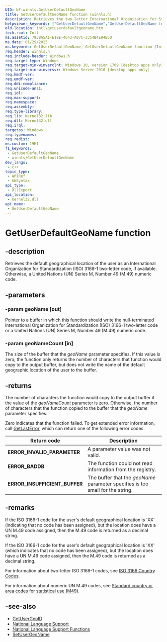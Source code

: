 ```yaml
---
UID: NF:winnls.GetUserDefaultGeoName
title: GetUserDefaultGeoName function (winnls.h)
description: Retrieves the two-letter International Organization for Standardization (ISO) 3166-1 code or numeric United Nations (UN) Series M, Number 49 (M.49) code for the default geographical location of the user.
helpviewer_keywords: ["GetUserDefaultGeoName","GetUserDefaultGeoName function [Internationalization for Windows Applications]","intl.getuserdefaultgeoname","winnls/GetUserDefaultGeoName"]
old-location: intl\getuserdefaultgeoname.htm
tech.root: Intl
ms.assetid: 7938A5A1-E18E-4643-A07C-3354B4E94B5D
ms.date: 01/29/2025
ms.keywords: GetUserDefaultGeoName, GetUserDefaultGeoName function [Internationalization for Windows Applications], intl.getuserdefaultgeoname, winnls/GetUserDefaultGeoName
req.header: winnls.h
req.include-header: Windows.h
req.target-type: Windows
req.target-min-winverclnt: Windows 10, version 1709 [desktop apps only]
req.target-min-winversvr: Windows Server 2016 [desktop apps only]
req.kmdf-ver: 
req.umdf-ver: 
req.ddi-compliance: 
req.unicode-ansi: 
req.idl: 
req.max-support: 
req.namespace: 
req.assembly: 
req.type-library: 
req.lib: Kernel32.lib
req.dll: Kernel32.dll
req.irql: 
targetos: Windows
req.typenames: 
req.redist: 
ms.custom: 19H1
f1_keywords:
 - GetUserDefaultGeoName
 - winnls/GetUserDefaultGeoName
dev_langs:
 - c++
topic_type:
 - APIRef
 - kbSyntax
api_type:
 - DllExport
api_location:
 - Kernel32.dll
api_name:
 - GetUserDefaultGeoName
---
```


# GetUserDefaultGeoName function

## -description

Retrieves the default geographical location of the user as an International Organization for Standardization (ISO) 3166-1 two-letter code, if available. Otherwise, a United Nations (UN) Series M, Number 49 (M.49) numeric code.

## -parameters

### -param geoName [out]

Pointer to a buffer in which this function should write the null-terminated International Organization for Standardization (ISO) 3166-1 two-letter code or a United Nations (UN) Series M, Number 49 (M.49) numeric code.

### -param geoNameCount [in]

The size of the buffer that the *geoName* parameter specifies. If this value is zero, the function only returns the number of characters that function would copy to the output buffer, but does not write the name of the default geographic location of the user to the buffer.

## -returns

The number of characters the function would copy to the output buffer if the value of the *geoNameCount* parameter is zero. Otherwise, the  number of characters that the function copied to the buffer that the *geoName* parameter specifies.

Zero indicates that the function failed. To get extended error information, call [GetLastError](/windows/desktop/api/errhandlingapi/nf-errhandlingapi-getlasterror), which can return one of the following error codes:

| Return code                | Description                                           |
|----------------------------|-------------------------------------------------------|
| **ERROR_INVALID_PARAMETER**| A parameter value was not valid.                      |
| **ERROR_BADDB**            | The function could not read information from the registry. |
| **ERROR_INSUFFICIENT_BUFFER** | The buffer that the *geoName* parameter specifies is too small for the string. |

## -remarks

If the ISO 3166-1 code for the user's default geographical location is 'XX' (indicating that no code has been assigned), but the location does have a UN M.49 code assigned, then the M.49 code is returned as a decimal string.

If the ISO 3166-1 code for the user's default geographical location is 'XX' (which indicates that no code has been assigned), but the location does have a UN M.49 code assigned, then the M.49 code is returned as a decimal string.

For information about two-letter ISO 3166-1 codes, see [ISO 3166 Country Codes](https://www.iso.org/iso-3166-country-codes.html).

For information about numeric UN M.49 codes, see [Standard country or area codes for statistical use (M49)](https://unstats.un.org/unsd/methodology/m49/).

## -see-also

- [GetUserGeoID](/windows/desktop/api/winnls/nf-winnls-getusergeoid)
- [National Language Support](/windows/desktop/Intl/national-language-support)
- [National Language Support Functions](/windows/desktop/Intl/national-language-support-functions)
- [SetUserGeoName](/windows/desktop/api/winnls/nf-winnls-setusergeoname)
